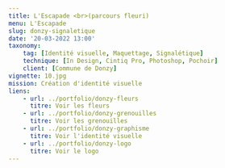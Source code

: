 ```yaml
---
title: L'Escapade <br>(parcours fleuri)
menu: L'Escapade
slug: donzy-signaletique
date: '20-03-2022 13:00'
taxonomy:
    tag: [Identité visuelle, Maquettage, Signalétique]
    technique: [In Design, Cintiq Pro, Photoshop, Pochoir]
    client: [Commune de Donzy]
vignette: 10.jpg
mission: Création d'identité visuelle
liens:
    - url: ../portfolio/donzy-fleurs
      titre: Voir les fleurs
    - url: ../portfolio/donzy-grenouilles
      titre: Voir les grenouilles
    - url: ../portfolio/donzy-graphisme
      titre: Voir l'identité visuelle
    - url: ../portfolio/donzy-logo
      titre: Voir le logo
---
```


